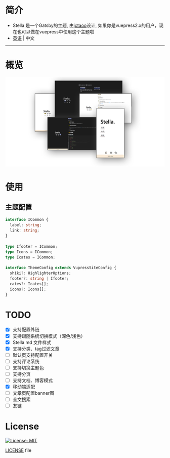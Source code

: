 # 简介
- Stella 是一个Gatsby的主题, 由[jctaoo](https://github.com/jctaoo)设计, 如果你是vuepress2.x的用户，现在也可以做在vuepress中使用这个主题啦
- [英语](./README.md) | 中文
****
# 概览
![](./stella_cover.png)


# 使用
 
## 主题配置

```ts
interface ICommon {
  label: string;
  link: string;
}

type Ifooter = ICommon;
type Icons = ICommon;
type Icates = ICommon;

interface ThemeConfig extends VupressSiteConfig {
  shiki?: HighlighterOptions;
  footer?: string | Ifooter;
  cates?: Icates[];
  icons?: Icons[];
}
```


<!-- # Feature -->

# TODO
- [x] 支持配置外链 
- [x] 支持跟随系统切换模式（深色/浅色） 
- [x] Stella md 文件样式
- [x] 支持分类、tag过滤文章 
- [ ] 默认页支持配置开关 
- [ ] 支持评论系统 
- [ ] 支持切换主题色 
- [ ] 支持分页 
- [ ] 支持文档、博客模式 
- [x] 移动端适配 
- [ ] 文章页配置banner图
- [ ] 全文搜索
- [ ] 友链

# License
[![License: MIT](https://img.shields.io/badge/License-0BSD-yellow.svg)](https://opensource.org/licenses/0BSD)


[LICENSE](https://github.com/SHUAXINDIARY/vuepress-theme-stella/blob/main/LICENSE) file
